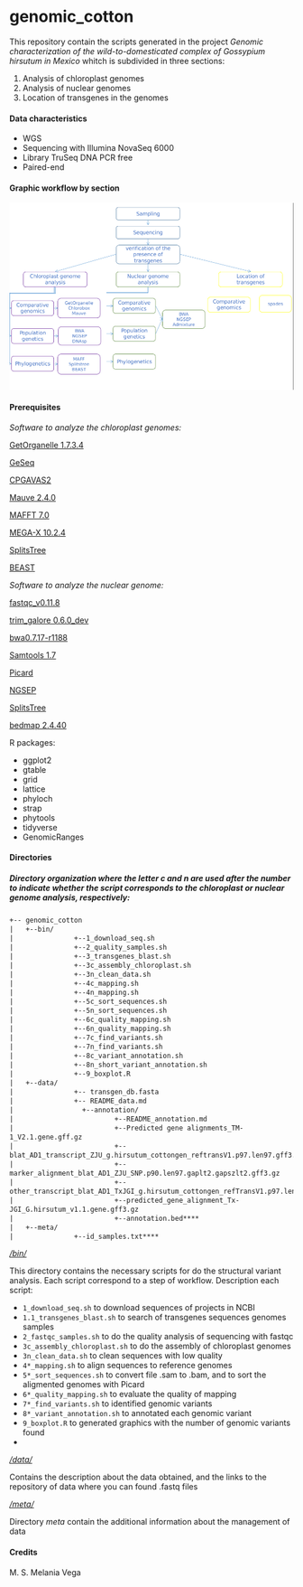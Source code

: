 # genomic_cotton
This repository contain the scripts generated in the project *Genomic characterization of the wild-to-domesticated complex of Gossypium hirsutum in Mexico* whitch is subdivided in three sections:

1) Analysis of chloroplast genomes
2) Analysis of nuclear genomes
3) Location of transgenes in the genomes

#### Data characteristics
- WGS
- Sequencing with Illumina NovaSeq 6000
- Library TruSeq DNA PCR free
- Paired-end

#### Graphic workflow by section


![textlink](https://github.com/Melcatus/genomic_cotton/blob/master/workflow.png)



#### Prerequisites
*Software to analyze the chloroplast genomes:*

[GetOrganelle 1.7.3.4 ](https://github.com/Kinggerm/GetOrganelle)

[GeSeq](https://chlorobox.mpimp-golm.mpg.de/geseq.html)

[CPGAVAS2](http://47.90.241.85:16019/analyzer/home)

[Mauve 2.4.0](http://darlinglab.org/mauve/mauve.html)

[MAFFT 7.0](https://mafft.cbrc.jp/alignment/software/)

[MEGA-X 10.2.4](https://www.megasoftware.net/history)

[SplitsTree](https://software-ab.informatik.uni-tuebingen.de/download/splitstree4/manual.pdf)

[BEAST](https://beast.community/)

*Software to analyze the nuclear genome:*

[fastqc_v0.11.8](https://www.bioinformatics.babraham.ac.uk/projects/fastqc/)

[trim_galore 0.6.0_dev](https://www.bioinformatics.babraham.ac.uk/projects/trim_galore/)

[bwa0.7.17-r1188](http://bio-bwa.sourceforge.net/)

[Samtools 1.7](http://samtools.sourceforge.net/)

[Picard](https://broadinstitute.github.io/picard/)

[NGSEP](http://ngsep.sourceforge.net/ManualNGSEP.htm#_Toc374444744)

[SplitsTree](https://software-ab.informatik.uni-tuebingen.de/download/splitstree4/manual.pdf)

[bedmap 2.4.40](https://bedops.readthedocs.io/en/latest/content/reference/statistics/bedmap.html)


R packages:
* ggplot2
* gtable
* grid
* lattice
* phyloch
* strap
* phytools
* tidyverse
* GenomicRanges

#### Directories

 ##### Directory organization where the letter c and n are used after the number to indicate whether the script corresponds to the chloroplast or nuclear genome analysis, respectively:

 ```
+-- genomic_cotton
|	+--bin/
|               +--1_download_seq.sh
|               +--2_quality_samples.sh
|               +--3_transgenes_blast.sh
|               +--3c_assembly_chloroplast.sh
|               +--3n_clean_data.sh
|               +--4c_mapping.sh
|               +--4n_mapping.sh
|               +--5c_sort_sequences.sh
|               +--5n_sort_sequences.sh
|               +--6c_quality_mapping.sh
|               +--6n_quality_mapping.sh
|               +--7c_find_variants.sh
|               +--7n_find_variants.sh
|               +--8c_variant_annotation.sh
|               +--8n_short_variant_annotation.sh
|               +--9_boxplot.R
|	+--data/
|               +-- transgen_db.fasta
|               +-- README_data.md
|	              +--annotation/
|                    	  +--README_annotation.md
|                         +--Predicted gene alignments_TM-1_V2.1.gene.gff.gz
|                         +--blat_AD1_transcript_ZJU_g.hirsutum_cottongen_reftransV1.p97.len97.gff3.gz
|                         +--marker_alignment_blat_AD1_ZJU_SNP.p90.len97.gaplt2.gapszlt2.gff3.gz
|                         +--other_transcript_blat_AD1_TxJGI_g.hirsutum_cottongen_refTransV1.p97.len97.gff3.gz
|                         +--predicted_gene_alignment_Tx-JGI_G.hirsutum_v1.1.gene.gff3.gz
|                         +--annotation.bed****
|	+--meta/
|               +--id_samples.txt****
```


*[/bin/](https://github.com/Melcatus/genomic_cotton/tree/master/bin)*

This directory contains the necessary scripts for do the structural variant analysis. Each script correspond to a step of workflow.
Description each script:

* `1_download_seq.sh` to download sequences of projects in NCBI
* `1.1_transgenes_blast.sh` to search of transgenes sequences genomes samples
* `2_fastqc_samples.sh` to do the quality analysis of sequencing with fastqc
* `3c_assembly_chloroplast.sh` to do the assembly of chloroplast genomes
* `3n_clean_data.sh` to clean sequences with low quality
* `4*_mapping.sh`  to align sequences to reference genomes
* `5*_sort_sequences.sh` to convert file .sam to .bam, and to sort the aligmented genomes with Picard
* `6*_quality_mapping.sh` to evaluate the quality of mapping
* `7*_find_variants.sh` to identified genomic variants
* `8*_variant_annotation.sh` to annotated each genomic variant
* `9_boxplot.R` to generated graphics with the number of genomic variants found
*

*[/data/](https://github.com/Melcatus/genomic_cotton/tree/master/data)*

Contains the description about the data obtained, and the links to the repository of data where you can found .fastq files

*[/meta/](https://github.com/Melcatus/genomic_cotton/tree/master/meta)*

Directory *meta* contain the additional information about the management of data

#### Credits
M. S. Melania Vega

